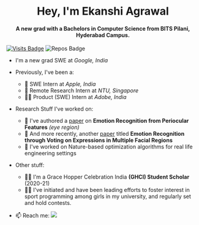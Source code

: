 <h1 align="center">Hey, I'm Ekanshi Agrawal</h1>
<h4 align="center">A new grad with a Bachelors in Computer Science from BITS Pilani, Hyderabad Campus.</h4>


[//]: # (<p align="left"> <img src="https://komarev.com/ghpvc/?username=ekanshi258" alt="ekanshi258" /> </p>)

[![Visits Badge](https://badges.pufler.dev/visits/ekanshi258/ekanshi258?style=for-the-badge&color=blue)](https://github.com/ekanshi258/ekanshi258)
![Repos Badge](https://badges.pufler.dev/repos/ekanshi258?style=for-the-badge&color=red)

- I'm a new grad SWE at *Google, India*
- Previously, I've been a:
  * 🍎 SWE Intern at *Apple, India*
  * 🦁 Remote Research Intern at *NTU, Singapore*   
  * 👩‍💻 Product (SWE) Intern at *Adobe, India*  

- Research Stuff I've worked on:  
  * 📝 I've authored a [paper](https://link.springer.com/chapter/10.1007%2F978-981-15-6315-7_16) on **Emotion Recognition from Periocular Features** _(eye region)_  
  * 📝 And more recently, another [paper](https://www.scitepress.org/Link.aspx?doi=10.5220/0010306810381045) titled **Emotion Recognition through Voting on Expressions in Multiple Facial Regions**
  * 🍃 I've worked on Nature-based optimization algorithms for real life engineering settings 
  
- Other stuff:
  * 👩‍🎓 I'm a Grace Hopper Celebration India **(GHCI) Student Scholar** (2020-21)
  * 👩‍💻 I've initiated and have been leading efforts to foster interest in sport programming among girls in my university, and regularly set and hold contests.
- 📫 Reach me: [<img src="https://img.shields.io/badge/linkedin-%230077B5.svg?&style=for-the-badge&logo=linkedin&logoColor=white" />](https://www.linkedin.com/in/ekanshi-agrawal-77a607187)




<!--
[//]: # (<p><img align="left" src="https://github-readme-stats.vercel.app/api/top-langs/?username=ekanshi258&layout=compact&hide=html" alt="ekanshi258" /></p>)

(Tʜᴇ ᴛᴏᴛᴀʟ ᴄᴏᴍᴍɪᴛs ᴄᴏᴜɴᴛᴇʀ ʙᴇʟᴏᴡ ɪs ʙʀᴏᴋᴇɴ!)
<p>&nbsp;<img align="center" src="https://github-readme-stats.vercel.app/api?username=ekanshi258&show_icons=true&hide=contribs,issues&count_private=true&theme=cobalt&include_all_commits=true" alt="ekanshi258" /></p> 

<p align="left"><img src="https://devicons.github.io/devicon/devicon.git/icons/android/android-original-wordmark.svg" alt="android" width="40" height="40"/> <img src="https://devicons.github.io/devicon/devicon.git/icons/c/c-original.svg" alt="c" width="40" height="40"/> <img src="https://devicons.github.io/devicon/devicon.git/icons/cplusplus/cplusplus-original.svg" alt="cplusplus" width="40" height="40"/> <img src="https://devicons.github.io/devicon/devicon.git/icons/css3/css3-original-wordmark.svg" alt="css3" width="40" height="40"/> <img src="https://www.vectorlogo.zone/logos/dartlang/dartlang-icon.svg" alt="dart" width="40" height="40"/> <img src="https://www.vectorlogo.zone/logos/flutterio/flutterio-icon.svg" alt="flutter" width="40" height="40"/> <img src="https://www.vectorlogo.zone/logos/git-scm/git-scm-icon.svg" alt="git" width="40" height="40"/> <img src="https://devicons.github.io/devicon/devicon.git/icons/html5/html5-original-wordmark.svg" alt="html5" width="40" height="40"/> <img src="https://devicons.github.io/devicon/devicon.git/icons/java/java-original-wordmark.svg" alt="java" width="40" height="40"/> <img src="https://www.vectorlogo.zone/logos/kotlinlang/kotlinlang-icon.svg" alt="kotlin" width="40" height="40"/> <img src="https://devicons.github.io/devicon/devicon.git/icons/linux/linux-original.svg" alt="linux" width="40" height="40"/> <img src="https://devicons.github.io/devicon/devicon.git/icons/mongodb/mongodb-original-wordmark.svg" alt="mongodb" width="40" height="40"/> <img src="https://devicons.github.io/devicon/devicon.git/icons/mysql/mysql-original-wordmark.svg" alt="mysql" width="40" height="40"/> <img src="https://devicons.github.io/devicon/devicon.git/icons/python/python-original.svg" alt="python" width="40" height="40"/></p>



**ekanshi258/ekanshi258** is a ✨ _special_ ✨ repository because its `README.md` (this file) appears on your GitHub profile.

Here are some ideas to get you started:

- 🔭 I’m currently working on ...
- 🌱 I’m currently learning ...
- 👯 I’m looking to collaborate on ...
- 🤔 I’m looking for help with ...
- 💬 Ask me about ...
- 📫 How to reach me: ...
- 😄 Pronouns: ...
- ⚡ Fun fact: ...
-->
